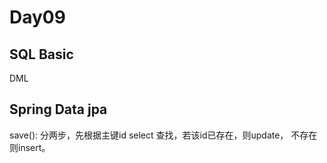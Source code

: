 # Day09

## SQL Basic

DML

## Spring Data jpa

save(): 分两步，先根据主键id select 查找，若该id已存在，则update， 不存在则insert。
